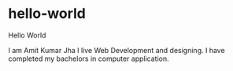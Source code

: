# hello-world
Hello World


I am Amit Kumar Jha I live Web Development and designing.
I have completed my bachelors in computer application.
